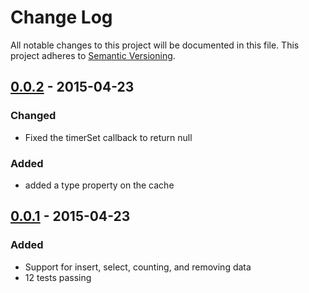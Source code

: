 # Change Log
All notable changes to this project will be documented in this file.
This project adheres to [Semantic Versioning](http://semver.org/).

## [0.0.2] - 2015-04-23
### Changed
* Fixed the timerSet callback to return null

### Added 
* added a type property on the cache 

## [0.0.1] - 2015-04-23
### Added
* Support for insert, select, counting, and removing data
* 12 tests passing 

[0.0.2]: https://github.com/Esri/koop-pgcache/tags/v0.0.2
[0.0.1]: https://github.com/Esri/koop-pgcache/tags/v0.0.1
